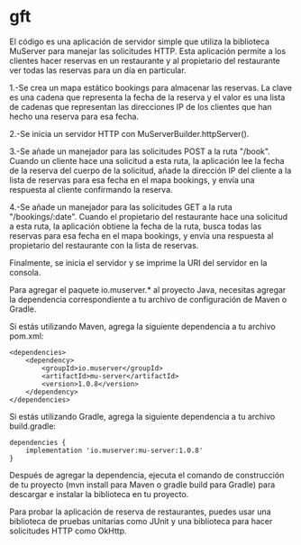 # gft
El código es una aplicación de servidor simple que utiliza la biblioteca MuServer para manejar las solicitudes HTTP. Esta aplicación permite a los clientes hacer reservas en un restaurante y al propietario del restaurante ver todas las reservas para un día en particular.

1.-Se crea un mapa estático bookings para almacenar las reservas. La clave es una cadena que representa la fecha de la reserva y el valor es una lista de cadenas que representan las direcciones IP de los clientes que han hecho una reserva para esa fecha.

2.-Se inicia un servidor HTTP con MuServerBuilder.httpServer().

3.-Se añade un manejador para las solicitudes POST a la ruta "/book". Cuando un cliente hace una solicitud a esta ruta, la aplicación lee la fecha de la reserva del cuerpo de la solicitud, añade la dirección IP del cliente a la lista de reservas para esa fecha en el mapa bookings, y envía una respuesta al cliente confirmando la reserva.

4.-Se añade un manejador para las solicitudes GET a la ruta "/bookings/:date". Cuando el propietario del restaurante hace una solicitud a esta ruta, la aplicación obtiene la fecha de la ruta, busca todas las reservas para esa fecha en el mapa bookings, y envía una respuesta al propietario del restaurante con la lista de reservas.

Finalmente, se inicia el servidor y se imprime la URI del servidor en la consola.

Para agregar el paquete io.muserver.* al proyecto Java, necesitas agregar la dependencia correspondiente a tu archivo de configuración de Maven o Gradle.

Si estás utilizando Maven, agrega la siguiente dependencia a tu archivo pom.xml:

```
<dependencies>
    <dependency>
        <groupId>io.muserver</groupId>
        <artifactId>mu-server</artifactId>
        <version>1.0.8</version>
    </dependency>
</dependencies>
```
Si estás utilizando Gradle, agrega la siguiente dependencia a tu archivo build.gradle:
```
dependencies {
    implementation 'io.muserver:mu-server:1.0.8'
}
```
Después de agregar la dependencia, ejecuta el comando de construcción de tu proyecto (mvn install para Maven o gradle build para Gradle) para descargar e instalar la biblioteca en tu proyecto.

Para probar la aplicación de reserva de restaurantes, puedes usar una biblioteca de pruebas unitarias como JUnit y una biblioteca para hacer solicitudes HTTP como OkHttp.
